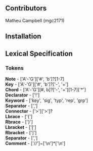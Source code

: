 ## Contributors
Matheu Campbell (mgc2171)

## Installation

## Lexical Specification
### Tokens
**Note** - ['A'-'G']['#', 'b']?[1-7] \
**Key** - ['A'-'G']['#', 'b']?['-', '+'] \
**Chord** - ['A'-'G'][#, b]?['-', '+'][1-7]['\*'] \
**Declarator** - ['!'] \
**Keyword** - ['key', 'sig', 'typ', 'rep', 'grp'] \
**Separator** - [','] \
**Connector** - ['>']['>']? \
**Lbrace** - ['{'] \
**Rbrace** - ['}'] \
**Lbracket** - ['['] \
**Rbracket** - [']'] \
**Separator** - [','] \
**Comment** - ['//']~['\n']*['\n']